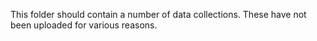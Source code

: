 This folder should contain a number of data collections.
These have not been uploaded for various reasons.